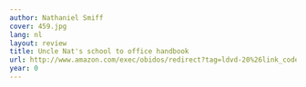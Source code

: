 ```yaml
---
author: Nathaniel Smiff
cover: 459.jpg
lang: nl
layout: review
title: Uncle Nat's school to office handbook
url: http://www.amazon.com/exec/obidos/redirect?tag=ldvd-20%26link_code=xm2%26camp=2025%26creative=165953%26path=http://www.amazon.com/gp/redirect.html%253fASIN=B00072TBSI%2526tag=ldvd-20%2526lcode=xm2%2526cID=2025%2526ccmID=165953%2526location=/o/ASIN/B00072TBSI%25253FSubscriptionId=0VJDVJ14KM0P0VXDCQ82
year: 0
---
```



